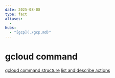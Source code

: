 ```yaml
---
date: 2025-08-08
type: fact
aliases:
  -
hubs:
  - "[gcp](./gcp.md)"
---
```


# gcloud command

[gcloud command structure](./2025-07-23_gcloud-command-structure.md)
[list and describe actions](./2025-07-23_list-and-describe-actions.md)

